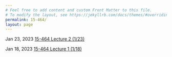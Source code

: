 ```yaml
---
# Feel free to add content and custom Front Matter to this file.
# To modify the layout, see https://jekyllrb.com/docs/themes/#overriding-theme-defaults
permalink: 15-464/
layout: page
---
```


<span class="post-meta">Jan 23, 2023
[15-464 Lecture 2 (1/23)][lec2]
</span>

<span class="post-meta">Jan 18, 2023
[15-464 Lecture 1 (1/18)][lec1]
</span>

[lec1]: {{site.url}}/15-464/1-18
[lec2]: {{site.url}}/15-464/1-23